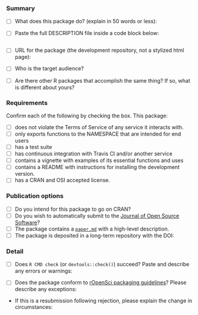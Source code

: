 ### Summary

- [ ] What does this package do? (explain in 50 words or less):


- [ ] Paste the full DESCRIPTION file inside a code block below:

```

```

- [ ] URL for the package (the development repository, not a stylized html page):

- [ ] Who is the target audience?  

- [ ] Are there other R packages that accomplish the same thing? If so, what is different about yours?  

### Requirements

Confirm each of the following by checking the box.  This package:

- [ ] does not violate the Terms of Service of any service it interacts with. 
- [ ] only exports functions to the NAMESPACE that are intended for end users
- [ ] has a test suite
- [ ] has continuous integration with Travis CI and/or another service  
- [ ] contains a vignette with examples of its essential functions and uses
- [ ] contains a README with instructions for installing the development version. 
- [ ] has a CRAN and OSI accepted license.

### Publication options

- [ ] Do you intend for this package to go on CRAN?  
- [ ] Do you wish to automatically submit to the [Journal of Open Source Software](http://joss.theoj.org/)?
- [ ] The package contains a [`paper.md`](http://joss.theoj.org/about#paper_structure) with a high-level description.
- [ ] The package is deposited in a long-term repository with the DOI: 

### Detail

- [ ] Does `R CMD check` (or `devtools::check()`) succeed?  Paste and describe any errors or warnings:

- [ ] Does the package conform to [rOpenSci packaging guidelines](https://github.com/ropensci/packaging_guide)? Please describe any exceptions:

- If this is a resubmission following rejection, please explain the change in circumstances:
